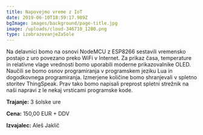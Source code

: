 ```yaml
---
title: Napovejmo vreme z IoT
date: 2019-06-10T18:59:17.989Z
bgImage: images/background/page-title.jpg
image: /uploads/cloud-346710_1280.png
type: izobrazevanjeZaSole
---
```

Na delavnici bomo na osnovi  NodeMCU z ESP8266 sestavili vremensko postajo z uro povezano preko WiFi v Internet. Za prikaz časa, temperature in relativne vlage vrednosti bomo uporabili moderne prikazovalnike OLED. Naučili se bomo osnov programiranja v programskem jeziku Lua in dogodkovnega programiranja. Izmerjene količine bomo shranjevali v spletno storitev ThingSpeak. Prav tako bomo napisali preprost spletni strežnik na naši napravi z le nekaj vrsticami programske kode.

**Trajanje:** 3 šolske ure

**Cena:** 150,00 EUR + DDV

**Izvajalec:** Aleš Jaklič

